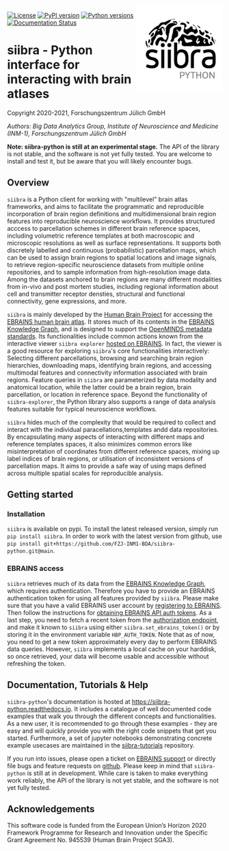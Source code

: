 <img align="right" src="https://github.com/FZJ-INM1-BDA/siibra-python/raw/main/images/siibra-python.jpeg" width="200">

[![License](https://img.shields.io/badge/License-Apache%202.0-blue.svg)](https://opensource.org/licenses/Apache-2.0)
[![PyPI version](https://badge.fury.io/py/siibra.svg)](https://pypi.org/project/siibra/)
[![Python versions](https://img.shields.io/pypi/pyversions/siibra.svg)](https://pypi.python.org/pypi/siibra)
[![Documentation Status](https://readthedocs.org/projects/siibra-python/badge/?version=latest)](https://siibra-python.readthedocs.io/en/latest/?badge=latest)

# siibra - Python interface for interacting with brain atlases 

Copyright 2020-2021, Forschungszentrum Jülich GmbH 

*Authors: Big Data Analytics Group, Institute of Neuroscience and Medicine (INM-1), Forschungszentrum Jülich GmbH*

**Note: siibra-python is still at an experimental stage.** The API of the library is not stable, and the software is not yet fully tested. You are welcome to install and test it, but be aware that you will likely encounter bugs.


## Overview
<!--- Please keep this at line 19, or adjust the line skip in docs/readme.rst accordingly -->

`siibra` is a Python client for working with "multilevel" brain atlas frameworks, and aims to facilitate the programmatic and reproducible incorporation of brain region definitions and multidimensional brain region features into reproducible neuroscience workflows.
It provides structured acccess to parcellation schemes in different brain reference spaces, including volumetric reference templates at both macroscopic and microscopic resolutions as well as surface representations. It supports both discretely labelled and continuous (probabilistic) parcellation maps, which can be used to assign brain regions to spatial locations and image signals, to retrieve region-specific neuroscience datasets from multiple online repositories, and to sample information from high-resolution image data. Among the datasets anchored to brain regions are many different modalities from in-vivo and post mortem studies, including regional information about cell and transmitter receptor densties, structural and functional connectivity, gene expressions, and more.

`siibra` is mainly developed by the [Human Brain Project](https://humanbrainproject.eu) for accessing the [EBRAINS human brain atlas](https://ebrains.eu/service/human-brain-atlas). 
It stores much of its contents in the [EBRAINS Knowledge Graph](https://kg.ebrains.eu), and is designed to support the [OpenMINDS metadata standards](https://github.com/HumanBrainProject/openMINDS_SANDS).
Its functionalities include common actions known from the interactive viewer `siibra explorer` [hosted on EBRAINS](https://atlases.ebrains.eu/viewer). 
In fact, the viewer is a good resource for exploring `siibra`'s core functionalities interactively: 
Selecting different parcellations, browsing and searching brain region hierarchies, downloading maps, identifying brain regions, and accessing multimodal features and connectivity information associated with brain regions. Feature queries in `siibra` are parameterized by data modality and anatomical location, while the latter could be a brain region, brain parcellation, or location in reference space.
Beyond the functionality of `siibra-explorer`, the Python library also supports a range of data analysis features suitable for typical neuroscience workflows.

`siibra` hides much of the complexity that would be required to collect and interact with the individual paracellations,templates andd data repositories.
By encapsulating many aspects of interacting with different maps and reference templates spaces, it also minimizes common errors like misinterpretation of coordinates from different reference spaces, mixing up label indices of brain regions, or utilisation of inconsistent versions of parcellation maps. 
It aims to provide a safe way of using maps defined across multiple spatial scales for reproducible analysis. 

## Getting started

### Installation

`siibra` is available on pypi. To install the latest released version, simply run `pip install siibra`. In order to work with the latest version from github, use `pip install git+https://github.com/FZJ-INM1-BDA/siibra-python.git@main`. 

### EBRAINS access

`siibra` retrieves much of its data from the [EBRAINS Knowledge Graph](https://kg.ebrains.eu), which requires authentication. 
Therefore you have to provide an EBRAINS authentication token for using all features provided by `siibra`.
Please make sure that you have a valid EBRAINS user account by [registering to EBRAINS](https://ebrains.eu/register/). 
Then follow the instructions for [obtaining EBRAINS API auth tokens](https://kg.ebrains.eu/develop.html).
As a last step, you need to fetch a recent token from the [authorization endpoint](https://nexus-iam.humanbrainproject.org/v0/oauth2/authorize), and make it known to `siibra` using either `siibra.set_ebrains_token()` or by storing it in the environment variable `HBP_AUTH_TOKEN`.  Note that as of now, you need to get a new token approximately every day to perform EBRAINS data queries. However, `siibra` implements a local cache on your harddisk, so once retrieved, your data will become usable and accessible without refreshing the token.

## Documentation, Tutorials & Help

`siibra-python`'s documentation is hosted at https://siibra-python.readthedocs.io. It includes a catalogue of well documented code examples that walk you through the different concepts and functionalities. As a new user, it is recommended to go through these examples - they are easy and will quickly provide you with the right code snippets that get you started. Furthermore, a set of jupyter notebooks demonstrating concrete example usecases are maintained in the [siibra-tutorials](https://github.com/FZJ-INM1-BDA/siibra-tutorials) repository. 

If you run into issues, please open a ticket on [EBRAINS support](https://ebrains.eu/support/) or directly file bugs and feature requests on [github](https://github.com/FZJ-INM1-BDA/siibra-python/issues).
Please keep in mind that `siibra-python` is still at in development. While care is taken to make everything work reliably, the API of the library is not yet stable, and the software is not yet fully tested. 

## Acknowledgements

This software code is funded from the European Union’s Horizon 2020 Framework Programme for Research and Innovation under the Specific Grant Agreement No.
945539 (Human Brain Project SGA3).
